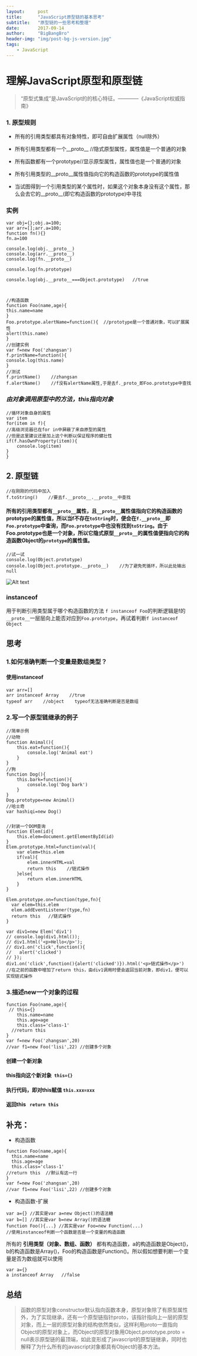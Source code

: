 ```yaml
---
layout:     post
title:      "JavaScript原型链的基本思考"
subtitle:   "原型链的一些思考和整理"
date:       2017-09-14
author:     "BigBangBro"
header-img: "img/post-bg-js-version.jpg"
tags:
    - JavaScript 
---
```



# 理解JavaScript原型和原型链

> “原型式集成”是JavaScript的的核心特征。————《JavaScript权威指南》

### 1. 原型规则

* 所有的引用类型都具有对象特性，即可自由扩展属性（null除外）

* 所有引用类型都有一个__proto__ //隐式原型属性，属性值是一个普通的对象
* 所有函数都有一个prototype//显示原型属性，属性值也是一个普通的对象

* 所有引用类型的__proto__属性值指向它的构造函数的prototype的属性值

* 当试图得到一个引用类型的某个属性时，如果这个对象本身没有这个属性，那么会去它的__proto__(即它构造函数的prototype)中寻找

### 实例
```
var obj={};obj.a=100;
var arr=[];arr.a=100;
function fn(){}
fn.a=100

console.log(obj.__proto__)
console.log(arr.__proto__)
console.log(fn.__proto__)

console.log(fn.prototype)

console.log(obj.__proto__===Object.prototype)   //true
```
#
```
//构造函数
function Foo(name,age){
this.name=name
}
Foo.prototype.alertName=function(){  //prototype是一个普通对象，可以扩展属性
alert(this.name)   
}    
//创建实例
var f=new Foo('zhangsan')
f.printName=function(){
console.log(this.name)
}
//测试
f.printName()    //zhangsan
f.alertName()    //f没有alertName属性,于是去f._proto_即Foo.prototype中查找

```
### *由对象调用原型中的方法，this指向对象*
```
//循环对象自身的属性
var item
for(item in f){
//高级浏览器已在for in中屏蔽了来自原型的属性
//但是这里建议还是加上这个判断以保证程序的健壮性
if(f.hasOwnProperty(item)){
    console.log(item)
}
}
```
## 2. 原型链
```
//在刚刚的代码中加入
f.toString()    //要去f.__proto__.__proto__中查找
```
#### 所有的引用类型都有```__proto__```属性，且```__proto__```属性值指向它的构造函数的prototype的属性值，所以当f不存在```toString```时，便会在```f.__proto__```即```Foo.prototype```中查询，而```Foo.prototype```中也没有找到```toString```。由于Foo.prototype也是一个对象，所以它隐式原型```__proto__```的属性值便指向它的构造函数Object的```prototype```的属性值。
```
//试一试
console.log(Object.prototype) 
console.log(Object.prototype.__proto__)    //为了避免死循环，所以此处输出null
```
![Alt text](img\prototype.png)

### instanceof

用于判断引用类型属于哪个构造函数的方法
```f instanceof Foo```的判断逻辑是f的```__proto__```一层层向上能否对应到```Foo.prototype```，再试着判断```f instanceof Object```

## 思考
### 1.如何准确判断一个变量是数组类型？
#### 使用instanceof
``` 
var arr=[]
arr instanceof Array    //true
typeof arr    //object    typeof无法准确判断是否是数组
```
### 2.写一个原型链继承的例子
```
//简单示例
//动物
function Animal(){
    this.eat=function(){
        console.log('Animal eat')
    }
}
//狗
function Dog(){
    this.bark=function(){
        console.log('Dog bark')
    }
}
Dog.prototype=new Animal()
//哈士奇
var hashiqi=new Dog()
```
### 
```
//封装一个DOM查询
function Elem(id){
    this.elem=document.getElementById(id)
}
Elem.prototype.html=function(val){
    var elem=this.elem
    if(val){
        elem.innerHTML=val
        return this    //链式操作
    }else{
        return elem.innerHTML
    }
}

Elem.prototype.on=function(type,fn){
  var elem=this.elem
  elem.addEventListener(type,fn)
  return this   //链式操作
}

var div1=new Elem('div1')
// console.log(div1.html());
// div1.html('<p>Hello</p>');
// div1.on('click',function(){
//   alert('clicked')
// });
div1.on('click',function(){alert('clicked')}).html('<p>链式操作</p>')
//在之前的函数中增加了return this，由div1调用时便会返回当前对象，即div1，便可以实现链式操作
```
### 3.描述new一个对象的过程
```
function Foo(name,age){
 // this={}
    this.name=name
    this.age=age
    this.class='class-1'
  //return this
}
var f=new Foo('zhangsan',20)
//var f1=new Foo('lisi',22) //创建多个对象
```
#### 创建一个新对象
#### this指向这个新对象``` this={}```
#### 执行代码，即对this赋值 ```this.xxx=xxx```
#### 返回this   ``` return this```

## 补充：
* 构造函数
```
function Foo(name,age){
  this.name=name
  this.age=age
  this.class='class-1'
//return this  //默认有这一行
}
var f=new Foo('zhangsan',20)
//var f1=new Foo('lisi',22) //创建多个对象

```
* 构造函数-扩展
```
var a={} //其实是var a=new Object()的语法糖
var b=[] //其实是var b=new Array()的语法糖
function Foo(){...} //其实是var Foo=new Function(...)
//使用instanceof判断一个函数是否是一个变量的构造函数
```
所有的 **引用类型（对象、数组、函数）** 都有构造函数，a的构造函数是Object()，b的构造函数是Array()，Foo的构造函数是Function()。所以假如想要判断一个变量是否为数组就可以使用
```
var a={}
a instanceof Array   //false
```
## 总结
>函数的原型对象constructor默认指向函数本身，原型对象除了有原型属性外，为了实现继承，还有一个原型链指针proto，该指针指向上一层的原型对象，而上一层的原型对象的结构依然类似，这样利用proto一直指向Object的原型对象上，而Object的原型对象用Object.prototype.proto = null表示原型链的最顶端，如此变形成了javascript的原型链继承，同时也解释了为什么所有的javascript对象都具有Object的基本方法。